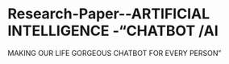 # Research-Paper--ARTIFICIAL INTELLIGENCE -“CHATBOT /AI
MAKING OUR LIFE GORGEOUS CHATBOT FOR
EVERY PERSON”

